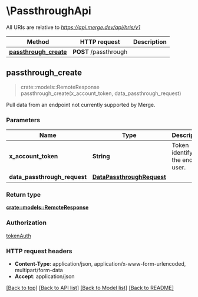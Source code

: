 # \PassthroughApi

All URIs are relative to *https://api.merge.dev/api/hris/v1*

Method | HTTP request | Description
------------- | ------------- | -------------
[**passthrough_create**](PassthroughApi.md#passthrough_create) | **POST** /passthrough | 



## passthrough_create

> crate::models::RemoteResponse passthrough_create(x_account_token, data_passthrough_request)


Pull data from an endpoint not currently supported by Merge.

### Parameters


Name | Type | Description  | Required | Notes
------------- | ------------- | ------------- | ------------- | -------------
**x_account_token** | **String** | Token identifying the end user. | [required] |
**data_passthrough_request** | [**DataPassthroughRequest**](DataPassthroughRequest.md) |  | [required] |

### Return type

[**crate::models::RemoteResponse**](RemoteResponse.md)

### Authorization

[tokenAuth](../README.md#tokenAuth)

### HTTP request headers

- **Content-Type**: application/json, application/x-www-form-urlencoded, multipart/form-data
- **Accept**: application/json

[[Back to top]](#) [[Back to API list]](../README.md#documentation-for-api-endpoints) [[Back to Model list]](../README.md#documentation-for-models) [[Back to README]](../README.md)

